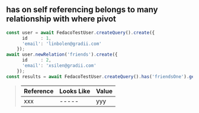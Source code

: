 ## has on self referencing belongs to many relationship with where pivot

```typescript
const user = await FedacoTestUser.createQuery().create({
      id     : 1,
      'email': 'linbolen@gradii.com'
    });
await user.newRelation('friends').create({
      id     : 2,
      'email': 'xsilen@gradii.com'
    });
const results = await FedacoTestUser.createQuery().has('friendsOne').get();
```

> | Reference | Looks Like | Value |
> | ------ | ----- | ----- |
> | xxx | ----- | yyy |
